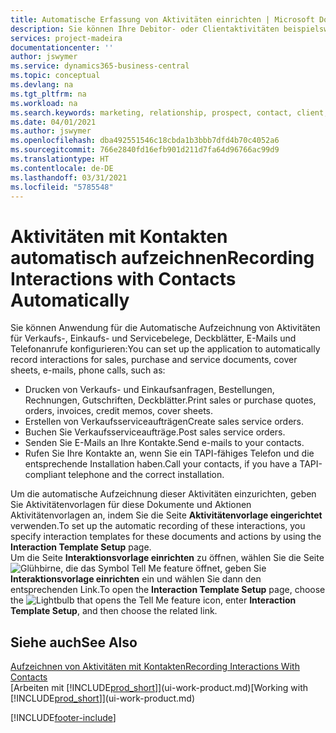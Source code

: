 ```yaml
---
title: Automatische Erfassung von Aktivitäten einrichten | Microsoft Docs
description: Sie können Ihre Debitor- oder Clientaktivitäten beispielsweise Verkaufs-, Einkaufs- und Servicebelege oder Telefongespräche automatisch speichern.
services: project-madeira
documentationcenter: ''
author: jswymer
ms.service: dynamics365-business-central
ms.topic: conceptual
ms.devlang: na
ms.tgt_pltfrm: na
ms.workload: na
ms.search.keywords: marketing, relationship, prospect, contact, client, customer
ms.date: 04/01/2021
ms.author: jswymer
ms.openlocfilehash: dba492551546c18cbda1b3bbb7dfd4b70c4052a6
ms.sourcegitcommit: 766e2840fd16efb901d211d7fa64d96766ac99d9
ms.translationtype: HT
ms.contentlocale: de-DE
ms.lasthandoff: 03/31/2021
ms.locfileid: "5785548"
---
```

# <a name="recording-interactions-with-contacts-automatically"></a><span data-ttu-id="7193d-103">Aktivitäten mit Kontakten automatisch aufzeichnen</span><span class="sxs-lookup"><span data-stu-id="7193d-103">Recording Interactions with Contacts Automatically</span></span>
<span data-ttu-id="7193d-104">Sie können Anwendung für die Automatische Aufzeichnung von Aktivitäten für Verkaufs-, Einkaufs- und Servicebelege, Deckblätter, E-Mails und Telefonanrufe konfigurieren:</span><span class="sxs-lookup"><span data-stu-id="7193d-104">You can set up the application to automatically record interactions for sales, purchase and service documents, cover sheets, e-mails, phone calls, such as:</span></span>

* <span data-ttu-id="7193d-105">Drucken von Verkaufs- und Einkaufsanfragen, Bestellungen, Rechnungen, Gutschriften, Deckblätter.</span><span class="sxs-lookup"><span data-stu-id="7193d-105">Print sales or purchase quotes, orders, invoices, credit memos, cover sheets.</span></span>
* <span data-ttu-id="7193d-106">Erstellen von Verkaufsserviceaufträgen</span><span class="sxs-lookup"><span data-stu-id="7193d-106">Create sales service orders.</span></span>
* <span data-ttu-id="7193d-107">Buchen Sie Verkaufsserviceaufträge.</span><span class="sxs-lookup"><span data-stu-id="7193d-107">Post sales service orders.</span></span>
* <span data-ttu-id="7193d-108">Senden Sie E-Mails an Ihre Kontakte.</span><span class="sxs-lookup"><span data-stu-id="7193d-108">Send e-mails to your contacts.</span></span>
* <span data-ttu-id="7193d-109">Rufen Sie Ihre Kontakte an, wenn Sie ein TAPI-fähiges Telefon und die entsprechende Installation haben.</span><span class="sxs-lookup"><span data-stu-id="7193d-109">Call your contacts, if you have a TAPI-compliant telephone and the correct installation.</span></span>

<span data-ttu-id="7193d-110">Um die automatische Aufzeichnung dieser Aktivitäten einzurichten, geben Sie Aktivitätenvorlagen für diese Dokumente und Aktionen Aktivitätenvorlagen an, indem Sie die Seite **Aktivitätenvorlage eingerichtet** verwenden.</span><span class="sxs-lookup"><span data-stu-id="7193d-110">To set up the automatic recording of these interactions, you specify interaction templates for these documents and actions by using the **Interaction Template Setup** page.</span></span>  
<span data-ttu-id="7193d-111">Um die Seite **Interaktionsvorlage einrichten** zu öffnen, wählen Sie die Seite ![Glühbirne, die das Symbol Tell Me feature](media/ui-search/search_small.png "Was möchten Sie tun?") öffnet, geben Sie **Interaktionsvorlage einrichten** ein und wählen Sie dann den entsprechenden Link.</span><span class="sxs-lookup"><span data-stu-id="7193d-111">To open the **Interaction Template Setup** page, choose the ![Lightbulb that opens the Tell Me feature](media/ui-search/search_small.png "Tell me what you want to do") icon, enter **Interaction Template Setup**, and then choose the related link.</span></span>

## <a name="see-also"></a><span data-ttu-id="7193d-112">Siehe auch</span><span class="sxs-lookup"><span data-stu-id="7193d-112">See Also</span></span>
[<span data-ttu-id="7193d-113">Aufzeichnen von Aktivitäten mit Kontakten</span><span class="sxs-lookup"><span data-stu-id="7193d-113">Recording Interactions With Contacts</span></span>](marketing-interactions.md)  
<span data-ttu-id="7193d-114">[Arbeiten mit [!INCLUDE[prod_short](includes/prod_short.md)]](ui-work-product.md)</span><span class="sxs-lookup"><span data-stu-id="7193d-114">[Working with [!INCLUDE[prod_short](includes/prod_short.md)]](ui-work-product.md)</span></span>  


[!INCLUDE[footer-include](includes/footer-banner.md)]